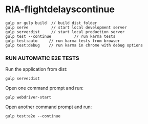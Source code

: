 # RIA-flightdelayscontinue

```
gulp or gulp build  // build dist folder
gulp serve          // start local development server
gulp serve:dist     // start local production server
gulp test --continue          // run karma tests
gulp test:auto     // run karma tests from browser
gulp test:debug    // run karma in chrome with debug options
```
### RUN AUTOMATIC E2E TESTS

Run the application from dist:
```
gulp serve:dist
```
Open one command prompt and run:
```
gulp webdriver-start
```
Open another command prompt and run:
```
gulp test:e2e --continue
```